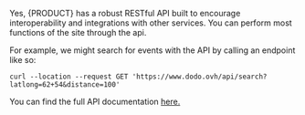 Yes, {PRODUCT} has a robust RESTful API built to encourage interoperability and integrations with other services. You can perform most functions of the site through the api.

For example, we might search for events with the API by calling an endpoint like so:

```
curl --location --request GET 'https://www.dodo.ovh/api/search?latlong=62+54&distance=100'
```

You can find the full API documentation [here.](https://documenter.getpostman.com/view/8888079/SW15xbbc?version=latest)
